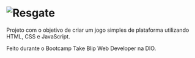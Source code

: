 <h1>
  <img src="https://raw.githubusercontent.com/srcamarda/resgate_game/master/assets/img/logo.png" alt="Resgate" />
</h1>

Projeto com o objetivo de criar um jogo simples de plataforma utilizando HTML, CSS e JavaScript.

Feito durante o Bootcamp Take Blip Web Developer na DIO.
